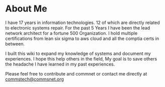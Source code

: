 # About Me
I have 17 years in information technologies. 12 of which are directly related to electronic systems repair. For the past 5 Years I have been the lead network architect for a fortune 500 Organization. I hold multiple certifications from lean six sigma to aws cloud and all the comptia certs in between. 

I built this wiki to expand my knowledge of systems and document my experiences. I hope this help others in the field, My goal is to save others the headache I have learned in my past experiences. 

Please feel free to contribute and commnet or contact me directly at commstech@commsnet.org